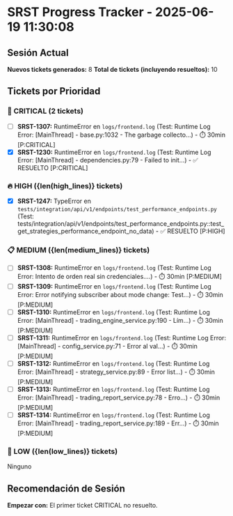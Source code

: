 # SRST Progress Tracker - 2025-06-19 11:30:08

## Sesión Actual
**Nuevos tickets generados:** 8
**Total de tickets (incluyendo resueltos):** 10

## Tickets por Prioridad

### 🚨 CRITICAL (2 tickets)
- [ ] **SRST-1307:** RuntimeError en `logs/frontend.log` (Test: Runtime Log Error: [MainThread] - base.py:1032 - The garbage collecto...) - ⏱️ 30min [P:CRITICAL]
- [x] **SRST-1230:** RuntimeError en `logs/frontend.log` (Test: Runtime Log Error: [MainThread] - dependencies.py:79 - Failed to init...) - ✅ RESUELTO [P:CRITICAL]

### 🔥 HIGH ({len(high_lines)} tickets)
- [x] **SRST-1247:** TypeError en `tests/integration/api/v1/endpoints/test_performance_endpoints.py` (Test: tests/integration/api/v1/endpoints/test_performance_endpoints.py::test_get_strategies_performance_endpoint_no_data) - ✅ RESUELTO [P:HIGH]

### 📋 MEDIUM ({len(medium_lines)} tickets)
- [ ] **SRST-1308:** RuntimeError en `logs/frontend.log` (Test: Runtime Log Error: Intento de orden real sin credenciales....) - ⏱️ 30min [P:MEDIUM]
- [ ] **SRST-1309:** RuntimeError en `logs/frontend.log` (Test: Runtime Log Error: Error notifying subscriber about mode change: Test...) - ⏱️ 30min [P:MEDIUM]
- [ ] **SRST-1310:** RuntimeError en `logs/frontend.log` (Test: Runtime Log Error: [MainThread] - trading_engine_service.py:190 - Lím...) - ⏱️ 30min [P:MEDIUM]
- [ ] **SRST-1311:** RuntimeError en `logs/frontend.log` (Test: Runtime Log Error: [MainThread] - config_service.py:71 - Error al val...) - ⏱️ 30min [P:MEDIUM]
- [ ] **SRST-1312:** RuntimeError en `logs/frontend.log` (Test: Runtime Log Error: [MainThread] - strategy_service.py:89 - Error list...) - ⏱️ 30min [P:MEDIUM]
- [ ] **SRST-1313:** RuntimeError en `logs/frontend.log` (Test: Runtime Log Error: [MainThread] - trading_report_service.py:78 - Erro...) - ⏱️ 30min [P:MEDIUM]
- [ ] **SRST-1314:** RuntimeError en `logs/frontend.log` (Test: Runtime Log Error: [MainThread] - trading_report_service.py:189 - Err...) - ⏱️ 30min [P:MEDIUM]

### 📝 LOW ({len(low_lines)} tickets)
Ninguno

## Recomendación de Sesión
**Empezar con:** El primer ticket CRITICAL no resuelto.
